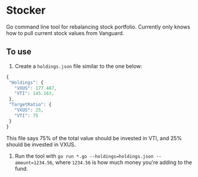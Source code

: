 # Stocker
Go command line tool for rebalancing stock portfolio. Currently only knows how
to pull current stock values from Vanguard.

## To use

1. Create a `holdings.json` file similar to the one below:
```javascript
{
 "Holdings": {
   "VXUS": 177.487,
   "VTI": 145.163,
 },
 "TargetRatio": {
   "VXUS": 25,
   "VTI": 75
 }
}
```
   This file says 75% of the total value should be invested in VTI, and 25% should
be invested in VXUS.
1. Run the tool with `go run *.go --holdings=holdings.json --amount=1234.56`,
   where `1234.56` is how much money you're adding to the fund.
